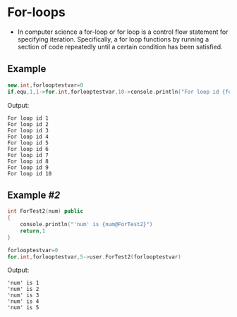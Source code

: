 # For-loops

- In computer science a for-loop or for loop is a control flow statement for specifying iteration. Specifically, a for loop functions by running a section of code repeatedly until a certain condition has been satisfied.

## Example

```cpp
new.int,forlooptestvar=0
if.equ,1,1->for.int,forlooptestvar,10->console.println("For loop id {forlooptestvar}")
```

Output:

```
For loop id 1
For loop id 2
For loop id 3
For loop id 4
For loop id 5
For loop id 6
For loop id 7
For loop id 8
For loop id 9
For loop id 10
```

## Example *#2*

```cpp
int ForTest2(num) public
{
	console.println("'num' is {num@ForTest2}")
	return,1
}

forlooptestvar=0
for.int,forlooptestvar,5->user.ForTest2(forlooptestvar)
```

Output:

```
'num' is 1
'num' is 2
'num' is 3
'num' is 4
'num' is 5
```